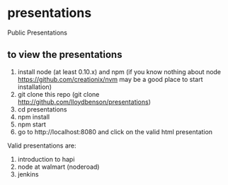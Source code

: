 presentations
=============

Public Presentations

## to view the presentations
1.  install node (at least 0.10.x) and npm (if you know nothing about node https://github.com/creationix/nvm may be a good place to start installation)
2.  git clone this repo (git clone http://github.com/lloydbenson/presentations)
3.  cd presentations
4.  npm install
5.  npm start
6.  go to http://localhost:8080 and click on the valid html presentation

Valid presentations are:

1.  introduction to hapi
2.  node at walmart (noderoad)
3.  jenkins 
